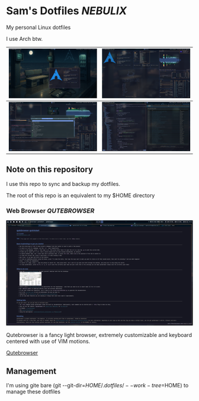 # Sam's Dotfiles ***NEBULIX***

My personal Linux dotfiles

I use Arch btw.

| ![Nebulix1](wallpapers/nebulix1.png) | ![Nebulix2](wallpapers/nebulix2.png) |
|--------------------------------------|--------------------------------------|
| ![Nebulix3](wallpapers/nebulix3.png) | ![Nebulix4](wallpapers/nebulix4.png) |

## Note on this repository

I use this repo to sync and backup my dotfiles.

The root of this repo is an equivalent to my $HOME directory

### Web Browser ***QUTEBROWSER***

![Qutebrowser1](wallpapers/qutebrowser1.png)

Qutebrowser is a fancy light browser, extremely customizable and keyboard centered with use of VIM motions.

[Qutebrowser](https://github.com/qutebrowser/qutebrowser)

## Management

I'm using gite bare (git --git-dir=$HOME/.dotfiles/ --work-tree=$HOME) to manage these dotfiles
